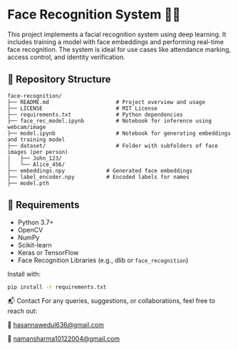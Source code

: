 # Face Recognition System 🧠📸

This project implements a facial recognition system using deep learning. It includes training a model with face embeddings and performing real-time face recognition. The system is ideal for use cases like attendance marking, access control, and identity verification.

## 📁 Repository Structure
```
face-recognition/
├── README.md                     # Project overview and usage
├── LICENSE                       # MIT License 
├── requirements.txt              # Python dependencies 
├── face_rec_model.ipynb          # Notebook for inference using webcam/image
├── model.ipynb                   # Notebook for generating embeddings and training model                  
├── dataset/                      # Folder with subfolders of face images (per person)
│   ├── John_123/
│   └── Alice_456/
├── embeddings.npy             # Generated face embeddings
├── label_encoder.npy          # Encoded labels for names
├── model.pth
```




## 🔧 Requirements

- Python 3.7+
- OpenCV
- NumPy
- Scikit-learn
- Keras or TensorFlow
- Face Recognition Libraries (e.g., dlib or `face_recognition`)

Install with:
```bash
pip install -r requirements.txt
```
📬 Contact
For any queries, suggestions, or collaborations, feel free to reach out:

📧 hasannawedul636@gmail.com

📧 namansharma10122004@gmail.com





